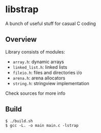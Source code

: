 # libstrap
A bunch of useful stuff for casual C coding

## Overview
Library consists of modules:

- `array.h`: dynamic arrays
- `linked_list.h`: linked lists
- `fileio.h`: files and directories i/o
- `arena.h`: arena allocators
- `string.h`: stringview implementation

Check sources for more info

## Build
```console
$ ./build.sh
$ gcc -L. -o main main.c -lstrap
```